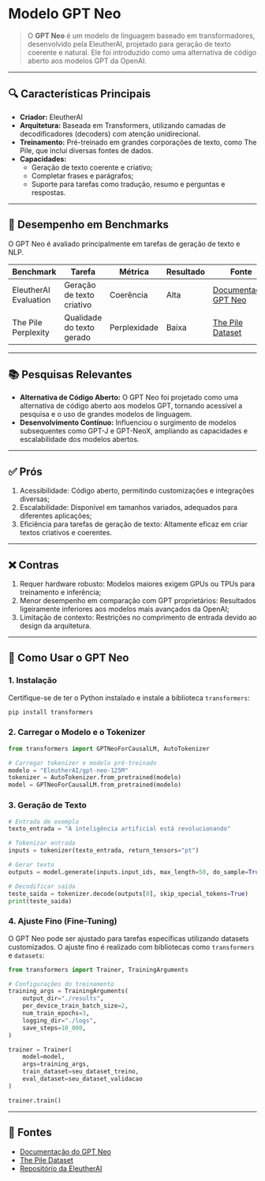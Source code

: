 # Modelo GPT Neo

> O **GPT Neo** é um modelo de linguagem baseado em transformadores, desenvolvido pela EleutherAI, projetado para geração de texto coerente e natural.
> Ele foi introduzido como uma alternativa de código aberto aos modelos GPT da OpenAI.

---
## 🔍 Características Principais

- **Criador:** EleutherAI
- **Arquitetura:** Baseada em Transformers, utilizando camadas de decodificadores (decoders) com atenção unidirecional.
- **Treinamento:** Pré-treinado em grandes corporações de texto, como The Pile, que inclui diversas fontes de dados.
- **Capacidades:**
  - Geração de texto coerente e criativo;
  - Completar frases e parágrafos;
  - Suporte para tarefas como tradução, resumo e perguntas e respostas.

---
## 🧪 Desempenho em Benchmarks

O GPT Neo é avaliado principalmente em tarefas de geração de texto e NLP.

| **Benchmark**         | **Tarefa**                    | **Métrica**       | **Resultado** | **Fonte**                                        |
|------------------------|-------------------------------|-------------------|---------------|------------------------------------------------|
| EleutherAI Evaluation | Geração de texto criativo     | Coerência         | Alta          | [Documentação GPT Neo](https://huggingface.co/docs/transformers/en/model_doc/gpt_neo) |
| The Pile Perplexity   | Qualidade do texto gerado     | Perplexidade      | Baixa         | [The Pile Dataset](https://arxiv.org/abs/2101.00027)            |

---
## 📚 Pesquisas Relevantes

- **Alternativa de Código Aberto:** O GPT Neo foi projetado como uma alternativa de código aberto aos modelos GPT, tornando acessível a pesquisa e o uso de grandes modelos de linguagem.
- **Desenvolvimento Contínuo:** Influenciou o surgimento de modelos subsequentes como GPT-J e GPT-NeoX, ampliando as capacidades e escalabilidade dos modelos abertos.

---
## ✅ Prós
1. Acessibilidade: Código aberto, permitindo customizações e integrações diversas;
2. Escalabilidade: Disponível em tamanhos variados, adequados para diferentes aplicações;
3. Eficiência para tarefas de geração de texto: Altamente eficaz em criar textos criativos e coerentes.

---
## ❌ Contras
1. Requer hardware robusto: Modelos maiores exigem GPUs ou TPUs para treinamento e inferência;
2. Menor desempenho em comparação com GPT proprietários: Resultados ligeiramente inferiores aos modelos mais avançados da OpenAI;
3. Limitação de contexto: Restrições no comprimento de entrada devido ao design da arquitetura.

---
## 🚀 Como Usar o GPT Neo

### 1. **Instalação**
Certifique-se de ter o Python instalado e instale a biblioteca `transformers`:
```bash
pip install transformers
```

### 2. **Carregar o Modelo e o Tokenizer**
```python
from transformers import GPTNeoForCausalLM, AutoTokenizer

# Carregar tokenizer e modelo pré-treinado
modelo = "EleutherAI/gpt-neo-125M"
tokenizer = AutoTokenizer.from_pretrained(modelo)
model = GPTNeoForCausalLM.from_pretrained(modelo)
```

### 3. **Geração de Texto**
```python
# Entrada de exemplo
texto_entrada = "A inteligência artificial está revolucionando"

# Tokenizar entrada
inputs = tokenizer(texto_entrada, return_tensors="pt")

# Gerar texto
outputs = model.generate(inputs.input_ids, max_length=50, do_sample=True)

# Decodificar saída
teste_saida = tokenizer.decode(outputs[0], skip_special_tokens=True)
print(teste_saida)
```

### 4. **Ajuste Fino (Fine-Tuning)**
O GPT Neo pode ser ajustado para tarefas específicas utilizando datasets customizados. O ajuste fino é realizado com bibliotecas como `transformers` e `datasets`:
```python
from transformers import Trainer, TrainingArguments

# Configurações do treinamento
training_args = TrainingArguments(
    output_dir="./results",
    per_device_train_batch_size=2,
    num_train_epochs=3,
    logging_dir="./logs",
    save_steps=10_000,
)

trainer = Trainer(
    model=model,
    args=training_args,
    train_dataset=seu_dataset_treino,
    eval_dataset=seu_dataset_validacao
)

trainer.train()
```

---
## 📜 Fontes

- [Documentação do GPT Neo](https://huggingface.co/docs/transformers/en/model_doc/gpt_neo)
- [The Pile Dataset](https://arxiv.org/abs/2101.00027)
- [Repositório da EleutherAI](https://github.com/EleutherAI)

